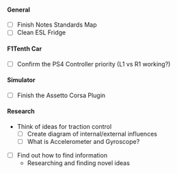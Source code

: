 #### General

- [ ] Finish Notes Standards Map
- [ ] Clean ESL Fridge

#### F1Tenth Car

- [ ] Confirm the PS4 Controller priority (L1 vs R1 working?)

#### Simulator

- [ ] Finish the Assetto Corsa Plugin

#### Research

- Think of ideas for traction control
	- [ ] Create diagram of internal/external influences
	- [ ] What is Accelerometer and Gyroscope?
- [ ] Find out how to find information
	- Researching and finding novel ideas